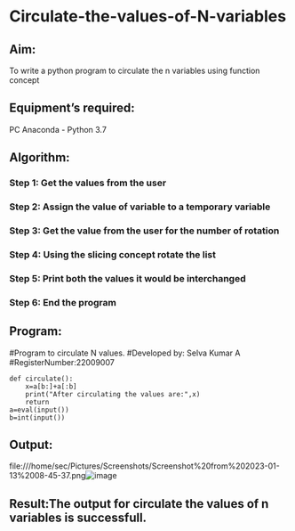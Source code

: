 # Circulate-the-values-of-N-variables
## Aim:
To write a python program to circulate the n variables using function concept
## Equipment’s required:
PC
Anaconda - Python 3.7
## Algorithm: 
### Step 1: Get the values from the user
### Step 2: Assign the value of variable to a temporary variable
### Step 3: Get the value from the user for the number of rotation
### Step 4: Using the slicing concept rotate the list
### Step 5: Print both the values it would be interchanged
### Step 6: End the program
## Program:
#Program to circulate N values.
#Developed by: Selva Kumar A
#RegisterNumber:22009007
```
def circulate():
    x=a[b:]+a[:b]
    print("After circulating the values are:",x)
    return
a=eval(input())
b=int(input())
```
## Output:
file:///home/sec/Pictures/Screenshots/Screenshot%20from%202023-01-13%2008-45-37.png![image](https://user-images.githubusercontent.com/120643262/212229513-7a4c28c6-bf6e-4241-acb1-b18d6f64d0ac.png)


## Result:The output for circulate the values of n variables is successfull.
